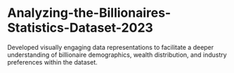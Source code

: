 # Analyzing-the-Billionaires-Statistics-Dataset-2023
Developed visually engaging data representations to facilitate a deeper understanding of billionaire demographics, wealth distribution, and industry preferences within the dataset.
